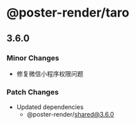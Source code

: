 # @poster-render/taro

## 3.6.0

### Minor Changes

- 修复微信小程序权限问题

### Patch Changes

- Updated dependencies
  - @poster-render/shared@3.6.0

